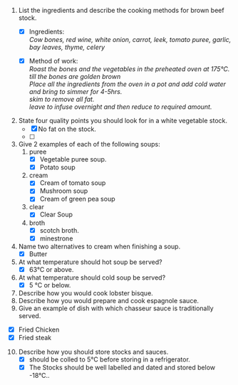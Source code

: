 1. List the ingredients and describe the cooking methods for brown beef stock.
   - [x] Ingredients:  
           *Cow bones, red wine, white onion, carrot, leek, tomato puree, garlic, bay leaves, thyme, celery*

    - [x] Method of work:  
            *Roast the bones and the vegetables in the preheated oven at 175°C. till the bones are golden brown  
            Place all the ingredients from the oven in a pot and add cold water and bring to simmer for 4-5hrs.  
            skim to remove all fat.  
            leave to infuse overnight and then reduce to required amount.*
2. State four quality points you should look for in a white vegetable stock.
   - [x] No fat on the stock.
   - [ ] 
3. Give 2 examples of each of the following soups:
   1. puree
       - [x] Vegetable puree soup.
       - [x] Potato soup
   2. cream
       - [x] Cream of tomato soup
       - [x] Mushroom soup
       - [x] Cream of green pea soup
   3. clear
       - [x] Clear Soup 
   4. broth
       - [x] scotch broth.
       - [x] minestrone

4. Name two alternatives to cream when finishing a soup.
   - [x] Butter
5. At what temperature should hot soup be served?
   - [x] 63°C or above.
6. At what temperature should cold soup be served?
   - [X] 5 °C or below.
7. Describe how you would cook lobster bisque.
8. Describe how you would prepare and cook espagnole sauce.
9.  Give an example of dish with which chasseur sauce is traditionally served. 
   -[x] Fried Chicken
   -[x] Fried steak
10. Describe how you should store stocks and sauces.
    - [x] should be colled to 5°C before storing in a refrigerator.
    - [x] The Stocks should be well labelled and dated and stored below -18°C..